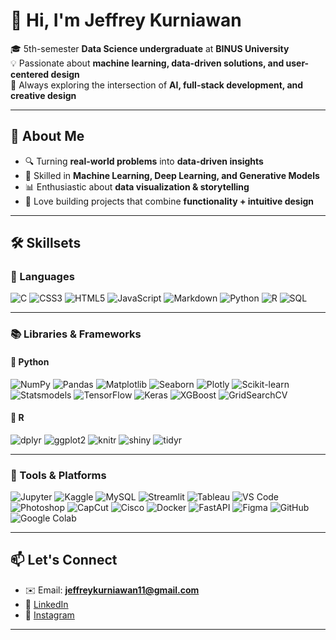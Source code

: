 # 👋 Hi, I'm Jeffrey Kurniawan  

🎓 5th-semester **Data Science undergraduate** at **BINUS University**  
💡 Passionate about **machine learning, data-driven solutions, and user-centered design**  
🚀 Always exploring the intersection of **AI, full-stack development, and creative design**  

---

## 🧠 About Me  
- 🔍 Turning **real-world problems** into **data-driven insights**  
- 🤖 Skilled in **Machine Learning, Deep Learning, and Generative Models**  
- 📊 Enthusiastic about **data visualization & storytelling**  
- 🎨 Love building projects that combine **functionality + intuitive design**  

---

## 🛠 Skillsets 

### 🚀 Languages  
![C](https://img.shields.io/badge/C-00599C?style=for-the-badge&logo=c&logoColor=white)  ![CSS3](https://img.shields.io/badge/CSS3-1572B6?style=for-the-badge&logo=css3&logoColor=white)  ![HTML5](https://img.shields.io/badge/HTML5-E34F26?style=for-the-badge&logo=html5&logoColor=white)  ![JavaScript](https://img.shields.io/badge/JavaScript-F7DF1E?style=for-the-badge&logo=javascript&logoColor=black)  ![Markdown](https://img.shields.io/badge/Markdown-000000?style=for-the-badge&logo=markdown&logoColor=white)  ![Python](https://img.shields.io/badge/Python-3776AB?style=for-the-badge&logo=python&logoColor=white)  ![R](https://img.shields.io/badge/R-276DC3?style=for-the-badge&logo=r&logoColor=white)  ![SQL](https://img.shields.io/badge/SQL-003B57?style=for-the-badge&logo=postgresql&logoColor=white)  

---

### 📚 Libraries & Frameworks  

#### 🔹 Python  
![NumPy](https://img.shields.io/badge/NumPy-013243?style=for-the-badge&logo=numpy&logoColor=white)  ![Pandas](https://img.shields.io/badge/Pandas-150458?style=for-the-badge&logo=pandas&logoColor=white)  ![Matplotlib](https://img.shields.io/badge/Matplotlib-005C5C?style=for-the-badge&logo=plotly&logoColor=white)  ![Seaborn](https://img.shields.io/badge/Seaborn-268BD2?style=for-the-badge&logo=python&logoColor=white)  ![Plotly](https://img.shields.io/badge/Plotly-3F4F75?style=for-the-badge&logo=plotly&logoColor=white)  ![Scikit-learn](https://img.shields.io/badge/Scikit--learn-F7931E?style=for-the-badge&logo=scikit-learn&logoColor=white)  ![Statsmodels](https://img.shields.io/badge/Statsmodels-FF6600?style=for-the-badge&logo=python&logoColor=white)  ![TensorFlow](https://img.shields.io/badge/TensorFlow-FF6F00?style=for-the-badge&logo=tensorflow&logoColor=white)  ![Keras](https://img.shields.io/badge/Keras-D00000?style=for-the-badge&logo=keras&logoColor=white)  ![XGBoost](https://img.shields.io/badge/XGBoost-FF6600?style=for-the-badge&logo=xgboost&logoColor=white)  ![GridSearchCV](https://img.shields.io/badge/GridSearchCV-2E7D32?style=for-the-badge&logo=scikit-learn&logoColor=white)  

#### 🔹 R  
![dplyr](https://img.shields.io/badge/dplyr-276DC3?style=for-the-badge&logo=r&logoColor=white)  ![ggplot2](https://img.shields.io/badge/ggplot2-F8766D?style=for-the-badge&logo=r&logoColor=white)  ![knitr](https://img.shields.io/badge/knitr-1E90FF?style=for-the-badge&logo=r&logoColor=white)  ![shiny](https://img.shields.io/badge/Shiny-16A085?style=for-the-badge&logo=r&logoColor=white)  ![tidyr](https://img.shields.io/badge/tidyr-FFD700?style=for-the-badge&logo=r&logoColor=white)  

---

### 🧰 Tools & Platforms  
![Jupyter](https://img.shields.io/badge/Jupyter-F37626?style=for-the-badge&logo=jupyter&logoColor=white)  ![Kaggle](https://img.shields.io/badge/Kaggle-20BEFF?style=for-the-badge&logo=kaggle&logoColor=white)  ![MySQL](https://img.shields.io/badge/MySQL-4479A1?style=for-the-badge&logo=mysql&logoColor=white)  ![Streamlit](https://img.shields.io/badge/Streamlit-FF4B4B?style=for-the-badge&logo=streamlit&logoColor=white)  ![Tableau](https://img.shields.io/badge/Tableau-E97627?style=for-the-badge&logo=tableau&logoColor=white)  ![VS Code](https://img.shields.io/badge/VS%20Code-0078D4?style=for-the-badge&logo=visualstudiocode&logoColor=white)  ![Photoshop](https://img.shields.io/badge/Adobe%20Photoshop-31A8FF?style=for-the-badge&logo=adobephotoshop&logoColor=white)  ![CapCut](https://img.shields.io/badge/CapCut-000000?style=for-the-badge&logo=capcut&logoColor=white) ![Cisco](https://img.shields.io/badge/Cisco%20Packet%20Tracer-1BA0D7?style=for-the-badge&logo=cisco&logoColor=white)  ![Docker](https://img.shields.io/badge/Docker-2496ED?style=for-the-badge&logo=docker&logoColor=white)  ![FastAPI](https://img.shields.io/badge/FastAPI-009688?style=for-the-badge&logo=fastapi&logoColor=white)  ![Figma](https://img.shields.io/badge/Figma-F24E1E?style=for-the-badge&logo=figma&logoColor=white)  ![GitHub](https://img.shields.io/badge/GitHub-181717?style=for-the-badge&logo=github&logoColor=white)  ![Google Colab](https://img.shields.io/badge/Google%20Colab-F9AB00?style=for-the-badge&logo=googlecolab&logoColor=white)

---

## 📫 Let's Connect  
- ✉️ Email: **jeffreykurniawan11@gmail.com**  
- 💼 [LinkedIn](www.linkedin.com/in/jeffrey-kurniawan-bb60b4290)  
- 📸 [Instagram]([@jekaa_11](https://www.instagram.com/jekaa__11/))  

---
